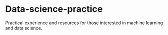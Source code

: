 # Data-science-practice
Practical experience and resources for those interested in machine learning and data science.
